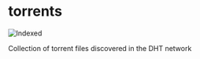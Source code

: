torrents 
========
![Indexed](https://img.shields.io/badge/indexed-223136-blue)

Collection of torrent files discovered in the DHT network
